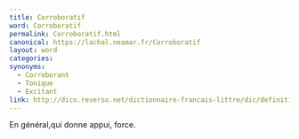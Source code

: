```yaml
---
title: Corroboratif
word: Corroboratif
permalink: Corroboratif.html
canonical: https://lachal.neamar.fr/Corroboratif
layout: word
categories:
synonyms:
  - Corroborant
  - Tonique
  - Excitant
link: http://dico.reverso.net/dictionnaire-francais-littre/dic/definition/corroborer/16647
---
```


En général,qui donne appui, force.

